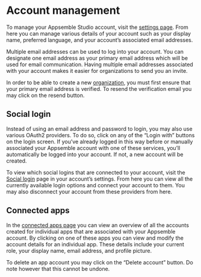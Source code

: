 # Account management

To manage your Appsemble Studio account, visit the [settings page](/settings/user). From here you
can manage various details of your account such as your display name, preferred language, and your
account’s associated email addresses.

Multiple email addresses can be used to log into your account. You can designate one email address
as your primary email address which will be used for email communication. Having multiple email
addresses associated with your account makes it easier for organizations to send you an invite.

In order to be able to create a new [organization](organizations.md), you must first ensure that
your primary email address is verified. To resend the verification email you may click on the resend
button.

## Social login

Instead of using an email address and password to login, you may also use various OAuth2 providers.
To do so, click on any of the “Login with” buttons on the login screen. If you’ve already logged in
this way before or manually associated your Appsemble account with one of these services, you’ll
automatically be logged into your account. If not, a new account will be created.

To view which social logins that are connected to your account, visit the
[Social login](/settings/social) page in your account’s settings. From here you can view all the
currently available login options and connect your account to them. You may also disconnect your
account from these providers from here.

## Connected apps

In the [connected apps page](/settings/apps) you can view an overview of all the accounts created
for individual apps that are associated with your Appsemble account. By clicking on one of these
apps you can view and modify the account details for an individual app. These details include your
current role, your display name, email address, and profile picture.

To delete an app account you may click on the “Delete account” button. Do note however that this
cannot be undone.
